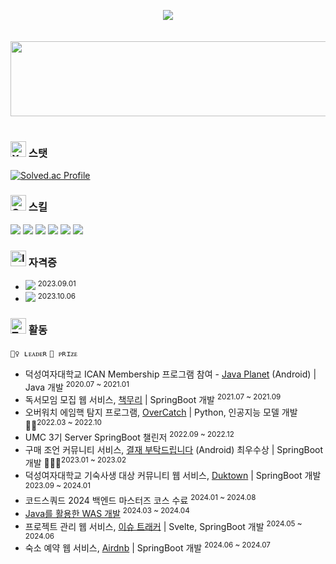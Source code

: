 <br/><br/>
<div align="center">
  <img src="https://capsule-render.vercel.app/api?text=Taeyoung🎯&animation=fadeIn&fontColor=46a4fb&fontSize=80&type=transparent&desc=Backend-Developer&descAlignY=90"/>
</div>
<br/><br/>
<a href="https://github.com/devxb/gitanimals">
  <img src="https://render.gitanimals.org/lines/sharpie1330?pet-id=2" width="1000" height="120"/>
</a>
<br/><br/>

### <img src="https://raw.githubusercontent.com/Tarikul-Islam-Anik/Animated-Fluent-Emojis/master/Emojis/Objects/X-Ray.png" alt="X-Ray" width="25" height="25" /> 스탯
[![Solved.ac Profile](http://mazassumnida.wtf/api/generate_badge?boj=sharpie1330)](https://solved.ac/sharpie1330)

### <img src="https://raw.githubusercontent.com/Tarikul-Islam-Anik/Animated-Fluent-Emojis/master/Emojis/Activities/Crystal%20Ball.png" alt="Crystal Ball" width="25" height="25" /> 스킬
<img src="https://img.shields.io/badge/Java-ED8B00?style=for-the-badge&logo=openjdk&logoColor=white"/></t>
<img src="https://img.shields.io/badge/Python-3776AB?style=for-the-badge&logo=python&logoColor=white"/> 
<img src="https://img.shields.io/badge/SpringBoot-6DB33F?style=for-the-badge&logo=springboot&logoColor=white"/>
<img src="https://img.shields.io/badge/MySQL-00000F?style=for-the-badge&logo=mysql&logoColor=white"/> 
<img src="https://img.shields.io/badge/Docker-2CA5E0?style=for-the-badge&logo=docker&logoColor=white"/> 
<img src="https://img.shields.io/badge/Amazon_AWS-FF9900?style=for-the-badge&logo=amazonaws&logoColor=white"/> 

### <img src="https://raw.githubusercontent.com/Tarikul-Islam-Anik/Animated-Fluent-Emojis/master/Emojis/Objects/Identification%20Card.png" alt="Identification Card" width="25" height="25" /> 자격증
- <img src="https://img.shields.io/badge/정보처리기사-51b4f5?style=for-the-badge&logo=coveralls&logoColor=black"/> <sup>2023.09.01
- <img src="https://img.shields.io/badge/SQL 개발자(SQLD)-f1e15a?style=for-the-badge&logo=coveralls&logoColor=black"/> <sup>2023.10.06

### <img src="https://raw.githubusercontent.com/Tarikul-Islam-Anik/Animated-Fluent-Emojis/master/Emojis/People/Technologist.png" alt="Technologist" width="25" height="25" />  활동
`🙋‍♀️ ʟᴇᴀᴅᴇʀ` `🏅 ᴘʀɪᴢᴇ`
- 덕성여자대학교 ICAN Membership 프로그램 참여 - [Java Planet](https://github.com/sharpie1330/java-planet) (Android) | Java 개발 <sup>2020.07 ~ 2021.01 
- 독서모임 모집 웹 서비스, [책무리](https://github.com/chakmuri/chakmuri) | SpringBoot 개발 <sup>2021.07 ~ 2021.09
- 오버워치 에임핵 탐지 프로그램, [OverCatch](https://github.com/sharpie1330/OverCatch) | Python, 인공지능 모델 개발 🙋‍♀️<sup>2022.03 ~ 2022.10
- UMC 3기 Server SpringBoot 챌린저 <sup>2022.09 ~ 2022.12
- 구매 조언 커뮤니티 서비스, [결재 부탁드립니다](https://github.com/approval-please/approval-please-Spring) (Android) 최우수상 | SpringBoot 개발 🙋‍♀️🏅<sup>2023.01 ~ 2023.02
- 덕성여자대학교 기숙사생 대상 커뮤니티 웹 서비스, [Duktown](https://github.com/yoonhaorg/Duktown_Backend) | SpringBoot 개발 <sup>2023.09 ~ 2024.01
- 코드스쿼드 2024 백엔드 마스터즈 코스 수료 <sup>2024.01 ~ 2024.08
- [Java를 활용한 WAS 개발](https://github.com/sharpie1330/be-was-neon) <sup>2024.03 ~ 2024.04
- 프로젝트 관리 웹 서비스, [이슈 트래커](https://github.com/sharpie1330/issue-tracker) | Svelte, SpringBoot 개발 <sup>2024.05 ~ 2024.06
- 숙소 예약 웹 서비스, [Airdnb](https://github.com/sharpie1330/be-airdnb) | SpringBoot 개발 <sup>2024.06 ~ 2024.07
